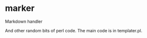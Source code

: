 marker
======

Markdown handler

And other random bits of perl code. The main code is in templater.pl.